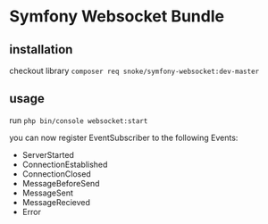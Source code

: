 # Symfony Websocket Bundle

## installation

checkout library `composer req snoke/symfony-websocket:dev-master`

## usage

run `php bin/console websocket:start`

you can now register EventSubscriber to the following Events:
- ServerStarted
- ConnectionEstablished
- ConnectionClosed
- MessageBeforeSend
- MessageSent
- MessageRecieved
- Error
